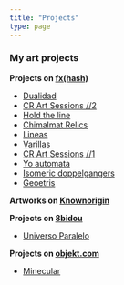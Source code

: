 ```yaml
---
title: "Projects"
type: page
---
```



### My art projects

**Projects on [fx(hash)](https://www.fxhash.xyz/)**

  * [Dualidad](https://www.fxhash.xyz/generative/23695)
  * [CR Art Sessions //2](https://www.fxhash.xyz/generative/22260)
  * [Hold the line](https://www.fxhash.xyz/generative/20554)
  * [Chimalmat Relics](https://www.fxhash.xyz/generative/19275)
  * [Lineas](https://www.fxhash.xyz/generative/18115)
  * [Varillas](https://www.fxhash.xyz/generative/16015)
  * [CR Art Sessions //1](https://www.fxhash.xyz/generative/14954)
  * [Yo automata](https://www.fxhash.xyz/generative/14427)
  * [Isomeric doppelgangers](https://www.fxhash.xyz/generative/13745)
  * [Geoetris](https://www.fxhash.xyz/generative/13194)

**Artworks on [Knownorigin](https://knownorigin.io/cristian-rohr)**

**Projects on [8bidou](https://www.8bidou.com/)**

  * [Universo Paralelo](https://ui.8bidou.com/inventory/?tab=2&addr=tz1fYx7JoBE8BNGAbhCKxEkFAufo3CH2Aa4r)


**Projects on [objekt.com](https://objkt.com/)**

  * [Minecular](https://objkt.com/collection/KT1TZzMc7b3xWVbuzs7GMmJXQWrJ1TR7Dz5o)
